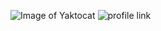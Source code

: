 ![Image of Yaktocat](https://octodex.github.com/images/yaktocat.png)
![profile link](https://github.com/johnaclon)
